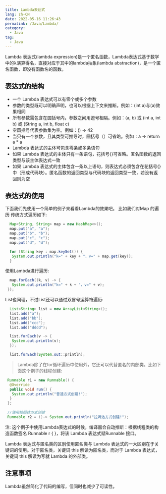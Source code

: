 ```yaml
---
title: Lambda表达式
lang: zh-CN
date: 2022-05-16 11:26:43
permalink: /Java/Lambda/
category:
  - Java
tag:
  - Java
---
```


Lambda 表达式(lambda expression)是一个匿名函数，Lambda表达式基于数学中的λ演算得名，直接对应于其中的lambda抽象(lambda abstraction)，是一个匿名函数，即没有函数名的函数。

## 表达式的结构

- 一个 Lambda 表达式可以有零个或多个参数
- 参数的类型既可以明确声明，也可以根据上下文来推断。例如：(int a)与(a)效果相同
- 所有参数需包含在圆括号内，参数之间用逗号相隔。例如：(a, b) 或 (int a, int b) 或 (String a, int b, float c)
- 空圆括号代表参数集为空。例如：() -> 42
- 当只有一个参数，且其类型可推导时，圆括号（）可省略。例如：a -> return a * a
- Lambda 表达式的主体可包含零条或多条语句
- 如果 Lambda 表达式的主体只有一条语句，花括号{}可省略。匿名函数的返回类型与该主体表达式一致
- 如果 Lambda 表达式的主体包含一条以上语句，则表达式必须包含在花括号{}中（形成代码块）。匿名函数的返回类型与代码块的返回类型一致，若没有返回则为空

## 表达式的使用

下面我们先使用一个简单的例子来看看Lambda的效果吧。
比如我们对Map 的遍历 传统方式遍历如下:

```java
  Map<String, String> map = new HashMap<>();
  map.put("a", "a");
  map.put("b", "b");
  map.put("c", "c");
  map.put("d", "d");

  for (String key : map.keySet()) {
   System.out.println("k=" + key + "，v=" + map.get(key));
  }
```

使用Lambda进行遍历:

```java
  map.forEach((k, v) -> {
   System.out.println("k=" + k + "，v=" + v);
 });
```

List也同理，不过List还可以通过双冒号运算符遍历:

```java
  List<String> list = new ArrayList<String>();
  list.add("a");
  list.add("bb");
  list.add("ccc");
  list.add("dddd");

  list.forEach(v -> {
   System.out.println(v);
  });

  list.forEach(System.out::println);
```

> Lambda除了在for循环遍历中使用外，它还可以代替匿名的内部类。比如下面这个例子的线程创建:

```java
 Runnable r1 = new Runnable() {
  @Override
  public void run() {
   System.out.println("普通方式创建!");
  }
 };
 
 //使用拉姆达方式创建
 Runnable r2 = ()-> System.out.println("拉姆达方式创建!");
```

注: 这个例子中使用Lambda表达式的时候，编译器会自动推断：根据线程类的构造函数签名 Runnable r { }，将该 Lambda 表达式赋Runnable 接口。

Lambda 表达式与匿名类的区别使用匿名类与 Lambda 表达式的一大区别在于关键词的使用。对于匿名类，关键词 this 解读为匿名类，而对于 Lambda 表达式，关键词 this 解读为写就 Lambda 的外部类。

## 注意事项

Lambda虽然简化了代码的编写，但同时也减少了可读性。
